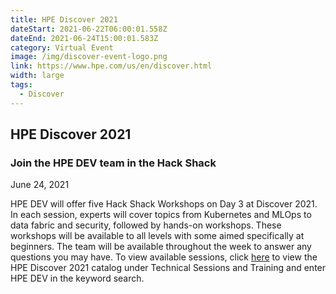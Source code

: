 ```yaml
---
title: HPE Discover 2021
dateStart: 2021-06-22T06:00:01.558Z
dateEnd: 2021-06-24T15:00:01.583Z
category: Virtual Event
image: /img/discover-event-logo.png
link: https://www.hpe.com/us/en/discover.html
width: large
tags:
  - Discover
---
```

## HPE Discover 2021
### Join the HPE DEV team in the Hack Shack

June 24, 2021 

HPE DEV will offer five Hack Shack Workshops on Day 3 at Discover 2021. In each session, experts will cover topics from Kubernetes and MLOps to data fabric and security, followed by hands-on workshops. These workshops will be available to all levels with some aimed specifically at beginners. The team will be available throughout the week to answer any questions you may have. To view available sessions, click <a href="https://content.attend.hpe.com/go/virtualplatform.catalogue/?l=1045&locale=en_US">here</a> to view the HPE Discover 2021 catalog under Technical Sessions and Training and enter HPE DEV in the keyword search.